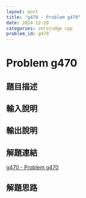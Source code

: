 ```yaml
---
layout: post
title: "g470 - Problem g470"
date: 2024-12-20
categories: zerojudge cpp
problem_id: g470
---
```


# Problem g470

## 題目描述



## 輸入說明



## 輸出說明



## 解題連結

[g470 - Problem g470](https://zerojudge.tw/ShowProblem?problemid=g470)

## 解題思路

